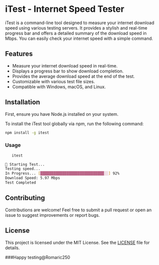 # iTest - Internet Speed Tester

iTest is a command-line tool designed to measure your internet download speed using various testing servers. It provides a stylish and real-time progress bar and offers a detailed summary of the download speed in Mbps. You can easily check your internet speed with a simple command.

## Features

- Measure your internet download speed in real-time.
- Displays a progress bar to show download completion.
- Provides the average download speed at the end of the test.
- Customizable with various test file sizes.
- Compatible with Windows, macOS, and Linux.

## Installation

First, ensure you have Node.js installed on your system.

To install the iTest tool globally via npm, run the following command:

```bash
npm install -g itest
```
### Usage

```bash
   itest

```
```bash
🚀 Starting Test...
Testing speed...
In Progress... [█████████████████████████████░░] 92%
Download Speed: 5.97 Mbps
Test Completed
```
## Contributing

Contributions are welcome! Feel free to submit a pull request or open an issue to suggest improvements or report bugs.

## License

This project is licensed under the MIT License. See the [LICENSE](LICENSE) file for details.


###Happy testing@Romaric250